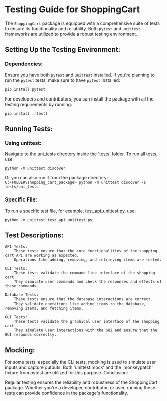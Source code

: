 # Testing Guide for ShoppingCart

The `ShoppingCart` package is equipped with a comprehensive suite of tests to ensure its functionality and reliability. Both `pytest` and `unittest` frameworks are utilized to provide a robust testing environment.

## Setting Up the Testing Environment:

### Dependencies:

   Ensure you have both `pytest` and `unittest` installed. If you're planning to run the `pytest` tests, make sure to have `pytest` installed:

   `pip install pytest`

For developers and contributors, you can install the package with all the testing requirements by running:

 `pip install .[test]`

## Running Tests:

### Using unittest:

Navigate to the uni_tests directory inside the 'tests' folder. To run all tests, use:

`python -m unittest discover`

Or you can also run it from the package directory:
`C:\FOLDER\shopping_cart_package> python -m unittest discover -s tests/uni_tests`

### Specific File:
To run a specific test file, for example, test_api_unittest.py, use:

`python -m unittest test_api_unittest.py`

## Test Descriptions:

    API Tests:
        These tests ensure that the core functionalities of the shopping cart API are working as expected.
        Operations like adding, removing, and retrieving items are tested.

    CLI Tests:
        These tests validate the command-line interface of the shopping cart.
        They simulate user commands and check the responses and effects of these commands.

    Database Tests:
        These tests ensure that the database interactions are correct.
        They validate operations like adding items to the database, removing items, and fetching items.

    GUI Tests:
        These tests validate the graphical user interface of the shopping cart.
        They simulate user interactions with the GUI and ensure that the GUI responds correctly.

## Mocking:

For some tests, especially the CLI tests, mocking is used to simulate user inputs and capture outputs. Both 'unittest.mock' and the 'monkeypatch' fixture from pytest are utilized for this purpose.
Conclusion:

Regular testing ensures the reliability and robustness of the ShoppingCart package. Whether you're a developer, contributor, or user, running these tests can provide confidence in the package's functionality.